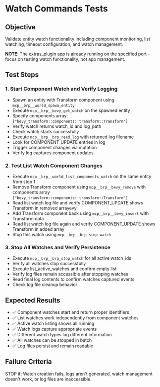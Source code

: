# Watch Commands Tests

## Objective
Validate entity watch functionality including component monitoring, list watching, timeout configuration, and watch management.

**NOTE**: The extras_plugin app is already running on the specified port - focus on testing watch functionality, not app management.

## Test Steps

### 1. Start Component Watch and Verify Logging
- Spawn an entity with Transform component using `mcp__brp__world_spawn_entity`
- Execute `mcp__brp__bevy_get_watch` on the spawned entity
- Specify components array: `["bevy_transform::components::transform::Transform"]`
- Verify watch returns watch_id and log_path
- Check watch starts successfully
- Execute `mcp__brp__brp_read_log` with returned log filename
- Look for COMPONENT_UPDATE entries in log
- Trigger component changes via mutation
- Verify log captures component updates

### 2. Test List Watch Component Changes
- Execute `mcp__brp__world_list_components_watch` on the same entity from step 1
- Remove Transform component using `mcp__brp__bevy_remove` with components array `["bevy_transform::components::transform::Transform"]`
- Read list watch log file and verify COMPONENT_UPDATE shows Transform in removed arrayevy
- Add Transform component back using `mcp__brp__bevy_insert` with Transform data
- Read list watch log file again and verify COMPONENT_UPDATE shows Transform in added array
- Stop this watch using `mcp__brp__brp_stop_watch`

### 3. Stop All Watches and Verify Persistence
- Execute `mcp__brp__brp_stop_watch` for all active watch_ids
- Verify all watches stop successfully
- Execute list_active_watches and confirm empty list
- Verify log files remain accessible after stopping watches
- Read final log contents to confirm watches captured events
- Check log file cleanup behavior

## Expected Results
- ✅ Component watches start and return proper identifiers
- ✅ List watches work independently from component watches
- ✅ Active watch listing shows all running
- ✅ Watch logs capture appropriate events
- ✅ Different watch types log different information
- ✅ All watches can be stopped in batch
- ✅ Log files persist and remain readable

## Failure Criteria
STOP if: Watch creation fails, logs aren't generated, watch management doesn't work, or log files are inaccessible.
